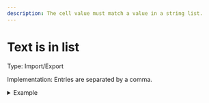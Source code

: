 ```yaml
---
description: The cell value must match a value in a string list.
---
```


# Text is in list

Type: Import/Export

Implementation: Entries are separated by a comma.

<details>

<summary>Example</summary>

* Cell value: Desc
* Rule value: abc,def,ghi
* Result: Fail - Cell value "Desc" does not match any list value

</details>

